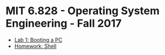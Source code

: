 # MIT 6.828 - Operating System Engineering - Fall 2017

- [Lab 1: Booting a PC](https://github.com/hanxlinsist/joslab/tree/master/solutions/lab1)
- [Homework: Shell](https://github.com/hanxlinsist/joslab/blob/master/solutions/sh.c)
